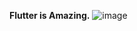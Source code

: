**Flutter is Amazing.**
![image](https://user-images.githubusercontent.com/77974484/152669002-934a0a08-1c25-4edf-9d18-4de6b20bb173.png)
